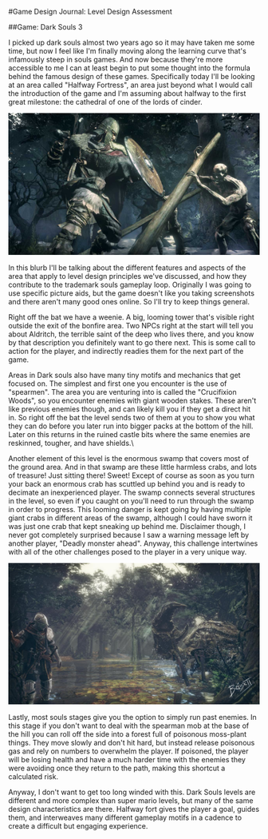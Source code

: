 ﻿#Game Design Journal: Level Design Assessment

##Game: Dark Souls 3

I picked up dark souls almost two years ago so it may have taken me some time,
but now I feel like I'm finally moving along the learning curve that's infamously steep in souls games.
And now because they're more accessible to me I can at least begin to put some thought into the formula behind the famous design of these games. Specifically today I'll be looking at
an area called "Halfway Fortress", an area just beyond what I would call the introduction of the game and I'm assuming about halfway to the first great milestone: the cathedral of one of the lords of cinder.

![](woods.jpg "The Crucifixion Woods")

In this blurb I'll be talking about the different features and aspects of the area that apply to level design principles we've discussed, and how they contribute to the trademark souls gameplay loop. Originally I was going to use specific picture aids, but the game doesn't like you taking screenshots and there aren't many good ones online. So I'll try to keep things general.

Right off the bat we have a weenie. A big, looming tower that's visible right outside the exit of the bonfire area. Two NPCs right at the start will tell you about Aldritch, the terrible saint of the deep who lives there, and you know by that description you definitely want to go there next. This is some call to action for the player, and indirectly readies them for the next part of the game.

Areas in Dark souls also have many tiny motifs and mechanics that get focused on. The simplest and first one you encounter is the use of "spearmen". The area you are venturing into is called the "Crucifixion Woods", so you encounter enemies with giant wooden stakes. These aren't like previous enemies though, and can likely kill you if they get a direct hit in. So right off the bat the level sends two of them at you to show you what they can do before you later run into bigger packs at the bottom of the hill. Later on this returns in the ruined castle bits where the same enemies are reskinned, tougher, and have shields.\

Another element of this level is the enormous swamp that covers most of the ground area. And in that swamp are these little harmless crabs, and lots of treasure! Just sitting there! Sweet!
Except of course as soon as you turn your back an enormous crab has scuttled up behind you and is ready to decimate an inexperienced player. The swamp connects several structures in the level, so even if you caught on you'll need to run through the swamp in order to progress. This looming danger is kept going by having multiple giant crabs in different areas of the swamp, although I could have sworn it was just one crab that kept sneaking up behind me.
Disclaimer though, I never got completely surprised because I saw a warning message left by another player, "Deadly monster ahead". Anyway, this challenge intertwines with all of the other challenges posed to the player in a very unique way.

![](crab.jpg "Wuh oh a crab")

Lastly, most souls stages give you the option to simply run past enemies. In this stage if you don't want to deal with the spearman mob at the base of the hill you can roll off the side into a forest full of poisonous moss-plant things. They move slowly and don't hit hard, but instead release poisonous gas and rely on numbers to overwhelm the player. If poisoned, the player will be losing health and have a much harder time with the enemies they were avoiding once they return to the path, making this shortcut a calculated risk.

Anyway, I don't want to get too long winded with this. Dark Souls levels are different and more complex than super mario levels, but many of the same design characteristics are there. Halfway fort gives the player a goal, guides them, and interweaves many different gameplay motifs in a cadence to create a difficult but engaging experience. 


